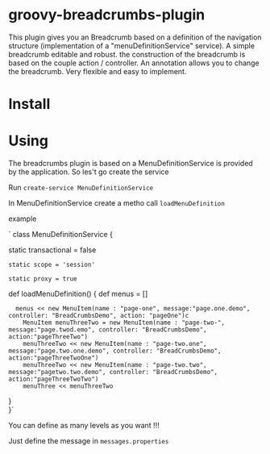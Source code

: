 groovy-breadcrumbs-plugin
=========================

This plugin gives you an Breadcrumb based on a definition of the navigation structure (implementation of a "menuDefinitionService" service).
A simple breadcrumb editable and robust.
the construction of the breadcrumb is based on the couple action / controller.
An annotation allows you to change the breadcrumb.
Very flexible and easy to implement.

Install
========================



Using
========================

The breadcrumbs plugin is based on a MenuDefinitionService is provided by the application. So les't go create the service

Run `create-service MenuDefinitionService`

In MenuDefinitionService create a metho call `loadMenuDefinition` 

example 


` class MenuDefinitionService  {

  static transactional = false
	
	static scope = 'session'
	
	static proxy = true
	
	
  def loadMenuDefinition() {
		def menus = []
    
      menus << new MenuItem(name : "page-one", message:"page.one.demo", controller: "BreadCrumbsDemo", action: "pageOne")c
    	MenuItem menuThreeTwo = new MenuItem(name : "page-two-", message:"page.twod.emo", controller: "BreadCrumbsDemo", action:"pageThreeTwo")
  		menuThreeTwo << new MenuItem(name : "page-two.one", message:"page.two.one.demo", controller: "BreadCrumbsDemo", action:"pageThreeTwoOne")
  		menuThreeTwo << new MenuItem(name : "page-two.two", message:"pagetwo.two.demo", controller: "BreadCrumbsDemo", action:"pageThreeTwoTwo")
  		menuThree << menuThreeTwo
  }   
}`

You can define as many levels as you want !!!

Just define the message in `messages.properties`









